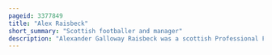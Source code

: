 ```yaml
---
pageid: 3377849
title: "Alex Raisbeck"
short_summary: "Scottish footballer and manager"
description: "Alexander Galloway Raisbeck was a scottish Professional Football Player and Manager. After playing junior Football for larkhall Thistle he was signed by Hibernian where he made his professional Debut at the Age of 17. He was selected by the scottish League Xi in a Match against their irish Counterparts despite only playing ten Matches in his first Season."
---
```

